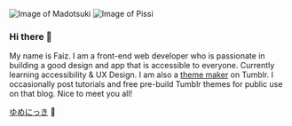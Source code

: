 ![Image of Madotsuki](https://static.tumblr.com/5ojoydj/0T5qs81r7/1505702375_effects_umbrella_side.gif) ![Image of Pissi](https://static.tumblr.com/5ojoydj/4DLqs893r/yume-pissipissini.png) 


### Hi there 👋

My name is Faiz. I am a front-end web developer who is passionate in building a good design and app that is accessible to everyone. Currently learning accessibility & UX Design. I am also a [theme maker](https://fukuo.tumblr.com/) on Tumblr. I occasionally post tutorials and free pre-build Tumblr themes for public use on that blog. Nice to meet you all!

[ゆめにっき](https://atmospherica.tumblr.com/) :closed_umbrella:

<!--
**fukou/fukou** is a ✨ _special_ ✨ repository because its `README.md` (this file) appears on your GitHub profile.

Here are some ideas to get you started:

- 🔭 I’m currently working on ...
- 🌱 I’m currently learning ...
- 👯 I’m looking to collaborate on ...
- 🤔 I’m looking for help with ...
- 💬 Ask me about ...
- 📫 How to reach me: ...
- 😄 Pronouns: ...
- ⚡ Fun fact: ...
-->
